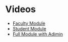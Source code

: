 # Videos
* [Faculty Module](https://drive.google.com/file/d/1oSMwDbN9UaPW94mGeTRIqjn91oViyeO1/view?usp=drive_link)
* [Student Module](https://drive.google.com/file/d/1BKXZbLIOtEgk6Szi-BsR1XZN90Xi6tmL/view?usp=drive_link)
* [Full Module with Adimin](https://drive.google.com/file/d/1FZVMS-pHQnmxq5eduijzwimm1LTDO1aK/view?usp=drive_link)
